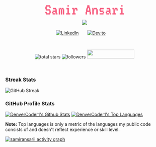 
<p align="center">
  <a href="https://github.com/samiransarii">
    <img src="https://github.com/samiransarii/samiransarii/blob/main/samir-ansari.png?raw=true" alt="Samir Ansari" width="250"/></a>
</p>

<p align="center">
    <img src="https://readme-typing-svg.demolab.com/?lines=Software+Engineering+%7C+Engineering+solutions+by+design%3B+I+believe+every+problem+has+its+solution+waiting+to+be+discovered&font=Fira%20Code&center=true&width=950&height=45&color=f75c7e&vCenter=true&pause=1000&size=24" />
</p>

<!-- Social icons section -->
<p align="center">
  <a href="https://www.linkedin.com/in/samiransarii/"><img width="32px" alt="LinkedIn" title="LinkedIn" src="https://i.imgur.com/yRpa1dQ.png"/></a>
  &#8287;&#8287;&#8287;&#8287;&#8287;
  <a href="https://www.samiransari.com"><img width="32px" alt="Dev.to" title="Portfolio" src="https://i.imgur.com/mVm29vK.png"></a>
  &#8287;&#8287;&#8287;&#8287;&#8287;
</p>

<br/>

<!-- Social badges section -->
<!-- Badges with custom icons - https://github.com/DenverCoder1/custom-icon-badges -->
<!-- View counter - https://github.com/DenverCoder1/Simple-View-Counter -->
<p align="center">
    <img alt="total stars" title="Total stars on GitHub" src="https://custom-icon-badges.demolab.com/github/stars/samiransarii?color=55960c&style=for-the-badge&labelColor=488207&logo=star"/>
    <img alt="followers" title="Follow me on Github" src="https://custom-icon-badges.demolab.com/github/followers/samiransarii?color=236ad3&labelColor=1155ba&style=for-the-badge&logo=person-add&label=Follow&logoColor=white"/>
  <img src="https://hits.seeyoufarm.com/api/count/incr/badge.svg?url=https%3A%2F%2Fgithub.com%2Fsamiransarii&count_bg=%2379C83D&title_bg=%23555555&icon=&icon_color=%23E7E7E7&title=VISITORS&edge_flat=true" width="150" height="28"/>
</p>
<br/>



 

  <h3>Streak Stats</h3>
  <p>
      <img src="https://streak-stats.demolab.com?user=samiransarii&theme=nightowl&border_radius=0&mode=weekly" alt="GitHub Streak" />
  </p>

  <h3>GitHub Profile Stats</h3>

  <!-- https://github.com/anuraghazra/github-readme-stats -->

  <a href="https://github.com/anuraghazra/github-readme-stats"><img alt="DenverCoder1's Github Stats" src="https://denvercoder1-github-readme-stats.vercel.app/api/?username=samiransarii&show_icons=true&include_all_commits=true&count_private=true&theme=react&hide_border=true&bg_color=1F222E&title_color=F85D7F&icon_color=F8D866" height="192px"/></a>
  <a href="https://github.com/anuraghazra/github-readme-stats"><img alt="DenverCoder1's Top Languages" src="https://denvercoder1-github-readme-stats.vercel.app/api/top-langs/?username=samiransarii&langs_count=8&layout=compact&theme=react&hide_border=true&bg_color=1F222E&title_color=F85D7F&icon_color=F8D866&hide=Jupyter%20Notebook,Roff" height="192px"/></a>
  <br/>

  <b>Note:</b> Top languages is only a metric of the languages my public code consists of and doesn't reflect experience or skill level.
  
  <!-- https://github.com/ashutosh00710/github-readme-activity-graph -->

  <a href="https://github.com/ashutosh00710/github-readme-activity-graph"><img alt="samiransarii activity graph" src="https://github-readme-activity-graph.vercel.app/graph/?username=samiransarii&bg_color=1F222E&color=F8D866&line=F85D7F&point=FFFFFF&hide_border=true" /></a>


